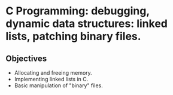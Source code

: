 # C Programming: debugging, dynamic data structures: linked lists, patching binary files.

## Objectives
* Allocating and freeing memory.
* Implementing linked lists in C.
* Basic manipulation of "binary" files.